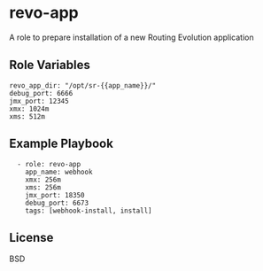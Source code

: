 revo-app
========

A role to prepare installation of a new Routing Evolution application

Role Variables
--------------

```
revo_app_dir: "/opt/sr-{{app_name}}/"
debug_port: 6666
jmx_port: 12345
xmx: 1024m
xms: 512m
```

Example Playbook
----------------

```
  - role: revo-app
    app_name: webhook
    xmx: 256m
    xms: 256m
    jmx_port: 18350
    debug_port: 6673
    tags: [webhook-install, install]
```

License
-------

BSD

